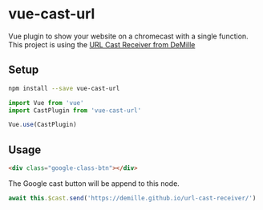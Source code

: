 # vue-cast-url
Vue plugin to show your website on a chromecast with a single function.
This project is using the [URL Cast Receiver from DeMille](https://github.com/DeMille/url-cast-receiver)

## Setup
```bash
npm install --save vue-cast-url
```
```javascript
import Vue from 'vue'
import CastPlugin from 'vue-cast-url'

Vue.use(CastPlugin)
```

## Usage
```html
<div class="google-class-btn"></div>
```
The Google cast button will be append to this node.
```javascript
await this.$cast.send('https://demille.github.io/url-cast-receiver/')
```
